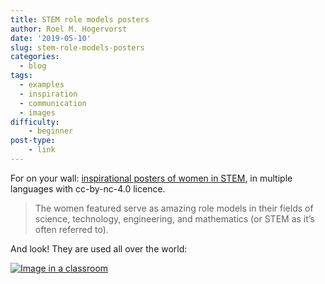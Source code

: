 ```yaml
---
title: STEM role models posters
author: Roel M. Hogervorst
date: '2019-05-10'
slug: stem-role-models-posters
categories:
  - blog
tags:
  - examples
  - inspiration
  - communication
  - images
difficulty:
    - beginner
post-type:
    - link
---
```



For on your wall: [inspirational posters of women in STEM](https://medium.com/nevertheless-podcast/stem-role-models-posters-2404424b37dd), 
in multiple languages with cc-by-nc-4.0 licence.

> The women featured serve as amazing role models in their fields of science, technology, engineering, and mathematics (or STEM as it’s often referred to).

And look! They are used all over the world: 

[![Image in a classroom](https://pbs.twimg.com/media/DzTknHGXQAYGG_x.jpg)](https://twitter.com/i/moments/1098246133535645698)



